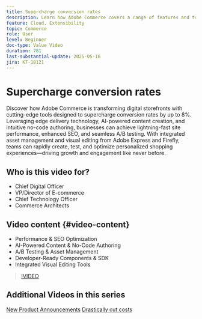 ```yaml
---
title: Supercharge conversion rates
description: Learn how Adobe Commerce covers a range of features and tools designed to enhance e-commerce performance.
feature: Cloud, Extensibility
topic: Commerce
role: User
level: Beginner
doc-type: Value Video
duration: 781
last-substantial-update: 2025-05-16
jira: KT-18121
---
```


# Supercharge conversion rates

Discover how Adobe Commerce is transforming digital storefronts with cutting-edge tools designed to supercharge conversion rates by up to 8%. Leveraging edge delivery technology, AI-powered content creation, and intuitive no-code authoring, businesses can achieve lightning-fast site performance, enhanced SEO, and seamless A/B testing. With integrated asset management and visual editing from Adobe Express and Firefly, teams can rapidly create, test, and optimize personalized shopping experiences—driving growth and engagement like never before.

## Who is this video for?

* Chief Digital Officer
* VP/Director of E-commerce 
* Chief Technology Officer
* Commerce Architects 

## Video content {#video-content}

* Performance & SEO Optimization
* AI-Powered Content & No-Code Authoring
* A/B Testing & Asset Management
* Developer-Ready Components & SDK
* Integrated Visual Editing Tools

>[!VIDEO](https://video.tv.adobe.com/v/3458517/?learn=on&enablevpops)

## Additional Videos in this series

[New Product Announcements](./new-product-announcements.md)
[Drastically cut costs](./drastically-cut-costs.md) 
